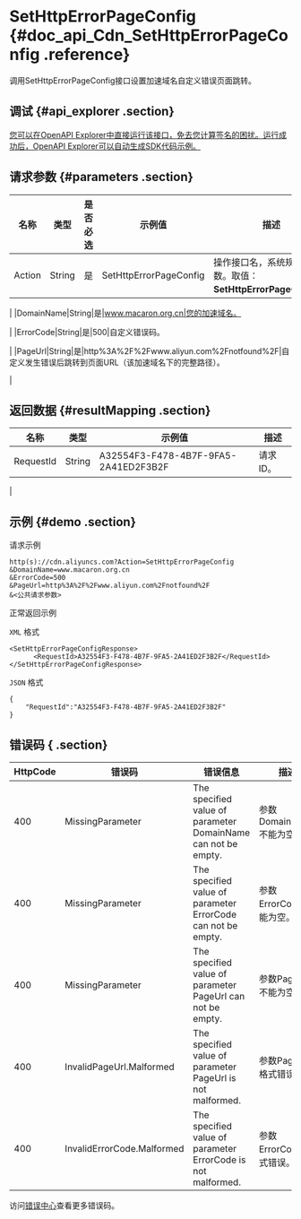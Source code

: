 # SetHttpErrorPageConfig {#doc_api_Cdn_SetHttpErrorPageConfig .reference}

调用SetHttpErrorPageConfig接口设置加速域名自定义错误页面跳转。

## 调试 {#api_explorer .section}

[您可以在OpenAPI Explorer中直接运行该接口，免去您计算签名的困扰。运行成功后，OpenAPI Explorer可以自动生成SDK代码示例。](https://api.aliyun.com/#product=Cdn&api=SetHttpErrorPageConfig&type=RPC&version=2014-11-11)

## 请求参数 {#parameters .section}

|名称|类型|是否必选|示例值|描述|
|--|--|----|---|--|
|Action|String|是|SetHttpErrorPageConfig|操作接口名，系统规定参数。取值：**SetHttpErrorPageConfig**。

 |
|DomainName|String|是|www.macaron.org.cn|您的加速域名。

 |
|ErrorCode|String|是|500|自定义错误码。

 |
|PageUrl|String|是|http%3A%2F%2Fwww.aliyun.com%2Fnotfound%2F|自定义发生错误后跳转到页面URL（该加速域名下的完整路径）。

 |

## 返回数据 {#resultMapping .section}

|名称|类型|示例值|描述|
|--|--|---|--|
|RequestId|String|A32554F3-F478-4B7F-9FA5-2A41ED2F3B2F|请求ID。

 |

## 示例 {#demo .section}

请求示例

``` {#request_demo}
http(s)://cdn.aliyuncs.com?Action=SetHttpErrorPageConfig
&DomainName=www.macaron.org.cn
&ErrorCode=500
&PageUrl=http%3A%2F%2Fwww.aliyun.com%2Fnotfound%2F
&<公共请求参数>
```

正常返回示例

`XML` 格式

``` {#xml_return_success_demo}
<SetHttpErrorPageConfigResponse>
	  <RequestId>A32554F3-F478-4B7F-9FA5-2A41ED2F3B2F</RequestId>
</SetHttpErrorPageConfigResponse>
```

`JSON` 格式

``` {#json_return_success_demo}
{
	"RequestId":"A32554F3-F478-4B7F-9FA5-2A41ED2F3B2F"
}
```

## 错误码 { .section}

|HttpCode|错误码|错误信息|描述|
|--------|---|----|--|
|400|MissingParameter|The specified value of parameter DomainName can not be empty.|参数DomainName不能为空。|
|400|MissingParameter|The specified value of parameter ErrorCode can not be empty.|参数ErrorCode不能为空。|
|400|MissingParameter|The specified value of parameter PageUrl can not be empty.|参数PageUrl不能为空。|
|400|InvalidPageUrl.Malformed|The specified value of parameter PageUrl is not malformed.|参数PageUrl格式错误。|
|400|InvalidErrorCode.Malformed|The specified value of parameter ErrorCode is not malformed.|参数ErrorCode 格式错误。|

访问[错误中心](https://error-center.aliyun.com/status/product/Cdn)查看更多错误码。


